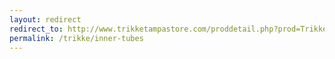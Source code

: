 ```yaml
---
layout: redirect
redirect_to: http://www.trikketampastore.com/proddetail.php?prod=Trikke-Tire
permalink: /trikke/inner-tubes
---
```

